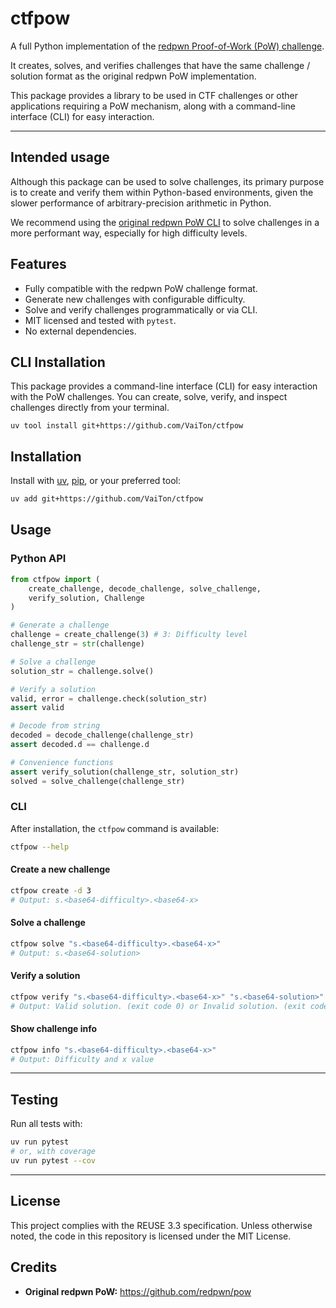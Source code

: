<!--
SPDX-FileCopyrightText: 2025 Eyad Issa <eyadlorenzo@gmail.com>

SPDX-License-Identifier: MIT
-->

# ctfpow

A full Python implementation of the [redpwn Proof-of-Work (PoW) challenge](https://github.com/redpwn/pow).

It creates, solves, and verifies challenges that have the same challenge / solution format as the original redpwn PoW implementation.

This package provides a library to be used in CTF challenges or other applications requiring a PoW mechanism, along with a command-line interface (CLI) for easy interaction.

---

## Intended usage

Although this package can be used to solve challenges, its primary purpose is to create and verify them within Python-based environments, given the slower performance of arbitrary-precision arithmetic in Python.

We recommend using the [original redpwn PoW CLI](https://github.com/redpwn/pow) to solve challenges in a more performant way, especially for high difficulty levels.

## Features

- Fully compatible with the redpwn PoW challenge format.
- Generate new challenges with configurable difficulty.
- Solve and verify challenges programmatically or via CLI.
- MIT licensed and tested with `pytest`.
- No external dependencies.

## CLI Installation

This package provides a command-line interface (CLI) for easy interaction with the PoW challenges. You can create, solve, verify, and inspect challenges directly from your terminal.

```shell
uv tool install git+https://github.com/VaiTon/ctfpow
```

## Installation

Install with [uv](https://github.com/astral-sh/uv), [pip](https://pip.pypa.io/), or your preferred tool:

```sh
uv add git+https://github.com/VaiTon/ctfpow
```

## Usage

### Python API

```python
from ctfpow import (
    create_challenge, decode_challenge, solve_challenge,
    verify_solution, Challenge
)

# Generate a challenge
challenge = create_challenge(3) # 3: Difficulty level
challenge_str = str(challenge)

# Solve a challenge
solution_str = challenge.solve()

# Verify a solution
valid, error = challenge.check(solution_str)
assert valid

# Decode from string
decoded = decode_challenge(challenge_str)
assert decoded.d == challenge.d

# Convenience functions
assert verify_solution(challenge_str, solution_str)
solved = solve_challenge(challenge_str)
```

### CLI

After installation, the `ctfpow` command is available:

```sh
ctfpow --help
```

#### Create a new challenge

```sh
ctfpow create -d 3
# Output: s.<base64-difficulty>.<base64-x>
```

#### Solve a challenge

```sh
ctfpow solve "s.<base64-difficulty>.<base64-x>"
# Output: s.<base64-solution>
```

#### Verify a solution

```sh
ctfpow verify "s.<base64-difficulty>.<base64-x>" "s.<base64-solution>"
# Output: Valid solution. (exit code 0) or Invalid solution. (exit code 1)
```

#### Show challenge info

```sh
ctfpow info "s.<base64-difficulty>.<base64-x>"
# Output: Difficulty and x value
```

---

## Testing

Run all tests with:

```sh
uv run pytest
# or, with coverage
uv run pytest --cov
```

---

## License

This project complies with the REUSE 3.3 specification. Unless otherwise noted, the code in this repository is licensed under the MIT License.

## Credits

- **Original redpwn PoW:** https://github.com/redpwn/pow
